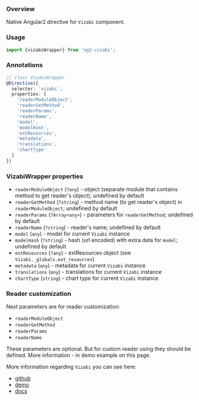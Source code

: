 ### Overview

Native Angular2 directive for `Vizabi` component. 

### Usage
```typescript
import {vizabiWrapper} from 'ng2-vizabi';
```

### Annotations
```typescript
// class VizabiWrapper
@Directive({
  selector: 'vizabi',
  properties: [
    'readerModuleObject',
    'readerGetMethod',
    'readerParams',
    'readerName',
    'model',
    'modelHash',
    'extResources',
    'metadata',
    'translations',
    'chartType'
  ]
})
```

### VizabiWrapper properties

  * `readerModuleObject` (`?any`) - object (separate module that contains method to get reader's object); undefined by default
  * `readerGetMethod` (`?string`) - method name (to get reader's object) in `readerModuleObject`; undefined by default
  * `readerParams` (`?Array<any>`) - parameters for `readerGetMethod`; undefined by default
  * `readerName` (`?string`) - reader's name; undefined by default
  * `model` (`any`) - model for current `Vizabi` instance
  * `modelHash` (`?string`) - hash (url encoded) with extra data for `model`; undefined by default
  * `extResources` (`?any`) - extResources object (see `Vizabi._globals.ext_resources`)
  * `metadata` (`any`) - metadata for current `Vizabi` instance
  * `translations` (`any`) - translations for current `Vizabi` instance
  * `chartType` (`string`) - chart type for current `Vizabi` instance

### Reader customization

Next parameters are for reader customization:

  * `readerModuleObject`
  * `readerGetMethod`
  * `readerParams`
  * `readerName`

These parameters are optional. But for custom reader using they should be defined. More information - in demo example on this page.

More information regarding `Vizabi` you can see here:
 
 * [github](https://github.com/Gapminder/vizabi)
 * [demo](http://static.gapminderdev.org/vizabi/develop/preview/bubblechart.html)
 * [docs](http://vizabi.org/)
